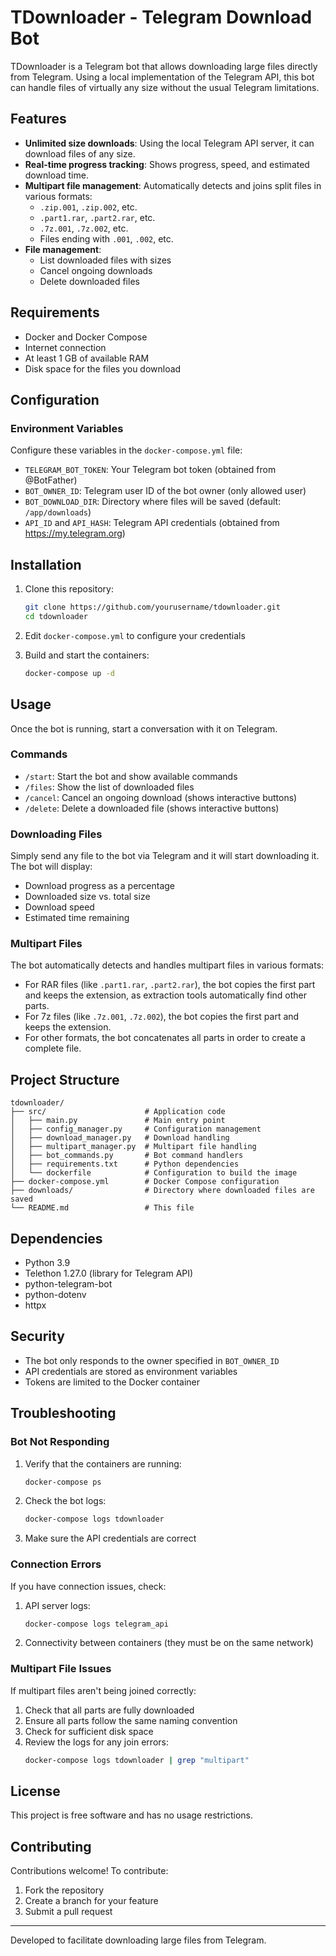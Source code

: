 # TDownloader - Telegram Download Bot

TDownloader is a Telegram bot that allows downloading large files directly from Telegram. Using a local implementation of the Telegram API, this bot can handle files of virtually any size without the usual Telegram limitations.

## Features

- **Unlimited size downloads**: Using the local Telegram API server, it can download files of any size.
- **Real-time progress tracking**: Shows progress, speed, and estimated download time.
- **Multipart file management**: Automatically detects and joins split files in various formats:
  - `.zip.001`, `.zip.002`, etc.
  - `.part1.rar`, `.part2.rar`, etc.
  - `.7z.001`, `.7z.002`, etc.
  - Files ending with `.001`, `.002`, etc.
- **File management**:
  - List downloaded files with sizes
  - Cancel ongoing downloads
  - Delete downloaded files

## Requirements

- Docker and Docker Compose
- Internet connection
- At least 1 GB of available RAM
- Disk space for the files you download

## Configuration

### Environment Variables

Configure these variables in the `docker-compose.yml` file:

- `TELEGRAM_BOT_TOKEN`: Your Telegram bot token (obtained from @BotFather)
- `BOT_OWNER_ID`: Telegram user ID of the bot owner (only allowed user)
- `BOT_DOWNLOAD_DIR`: Directory where files will be saved (default: `/app/downloads`)
- `API_ID` and `API_HASH`: Telegram API credentials (obtained from https://my.telegram.org)

## Installation

1. Clone this repository:

   ```bash
   git clone https://github.com/yourusername/tdownloader.git
   cd tdownloader
   ```

2. Edit `docker-compose.yml` to configure your credentials

3. Build and start the containers:
   ```bash
   docker-compose up -d
   ```

## Usage

Once the bot is running, start a conversation with it on Telegram.

### Commands

- `/start`: Start the bot and show available commands
- `/files`: Show the list of downloaded files
- `/cancel`: Cancel an ongoing download (shows interactive buttons)
- `/delete`: Delete a downloaded file (shows interactive buttons)

### Downloading Files

Simply send any file to the bot via Telegram and it will start downloading it. The bot will display:

- Download progress as a percentage
- Downloaded size vs. total size
- Download speed
- Estimated time remaining

### Multipart Files

The bot automatically detects and handles multipart files in various formats:

- For RAR files (like `.part1.rar`, `.part2.rar`), the bot copies the first part and keeps the extension, as extraction tools automatically find other parts.
- For 7z files (like `.7z.001`, `.7z.002`), the bot copies the first part and keeps the extension.
- For other formats, the bot concatenates all parts in order to create a complete file.

## Project Structure

```
tdownloader/
├── src/                      # Application code
│   ├── main.py               # Main entry point
│   ├── config_manager.py     # Configuration management
│   ├── download_manager.py   # Download handling
│   ├── multipart_manager.py  # Multipart file handling
│   ├── bot_commands.py       # Bot command handlers
│   ├── requirements.txt      # Python dependencies
│   └── dockerfile            # Configuration to build the image
├── docker-compose.yml        # Docker Compose configuration
├── downloads/                # Directory where downloaded files are saved
└── README.md                 # This file
```

## Dependencies

- Python 3.9
- Telethon 1.27.0 (library for Telegram API)
- python-telegram-bot
- python-dotenv
- httpx

## Security

- The bot only responds to the owner specified in `BOT_OWNER_ID`
- API credentials are stored as environment variables
- Tokens are limited to the Docker container

## Troubleshooting

### Bot Not Responding

1. Verify that the containers are running:

   ```bash
   docker-compose ps
   ```

2. Check the bot logs:

   ```bash
   docker-compose logs tdownloader
   ```

3. Make sure the API credentials are correct

### Connection Errors

If you have connection issues, check:

1. API server logs:

   ```bash
   docker-compose logs telegram_api
   ```

2. Connectivity between containers (they must be on the same network)

### Multipart File Issues

If multipart files aren't being joined correctly:

1. Check that all parts are fully downloaded
2. Ensure all parts follow the same naming convention
3. Check for sufficient disk space
4. Review the logs for any join errors:
   ```bash
   docker-compose logs tdownloader | grep "multipart"
   ```

## License

This project is free software and has no usage restrictions.

## Contributing

Contributions welcome! To contribute:

1. Fork the repository
2. Create a branch for your feature
3. Submit a pull request

---

Developed to facilitate downloading large files from Telegram.
